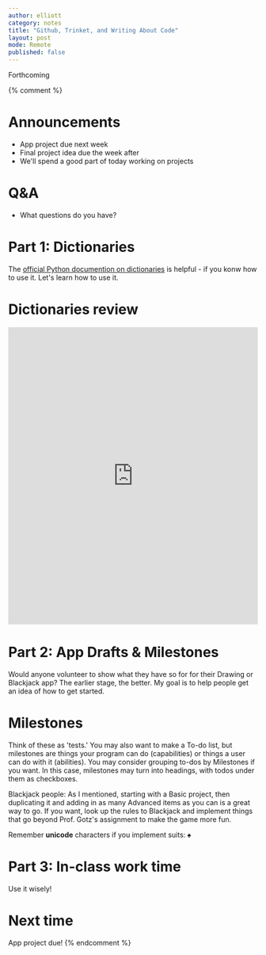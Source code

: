 ```yaml
---
author: elliott
category: notes
title: "Github, Trinket, and Writing About Code"
layout: post
mode: Remote
published: false
---
```

Forthcoming

{% comment %}
# Announcements

- App project due next week
- Final project idea due the week after
- We'll spend a good part of today working on projects

# Q&A

- What questions do you have?


# Part 1: Dictionaries


The [official Python documention on dictionaries](https://docs.python.org/3/library/stdtypes.html#typesmapping) is helpful - if you konw how to use it. Let's learn how to use it.

# Dictionaries review

<iframe src="https://trinket.io/embed/python3/7a57cec4a5" width="100%" height="600" frameborder="0" marginwidth="0" marginheight="0" allowfullscreen></iframe>


# Part 2: App Drafts & Milestones

Would anyone volunteer to show what they have so for for their Drawing or Blackjack app?  The earlier stage, the better.  My goal is to help people get an idea of how to get started.

# Milestones

Think of these as 'tests.'  You may also want to make a To-do list, but milestones are things your program can do (capabilities) or things a user can do with it (abilities).  You may consider grouping to-dos by Milestones if you want.  In this case, milestones may turn into headings, with todos under them as checkboxes.

Blackjack people: As I mentioned, starting with a Basic project, then duplicating it and adding in as many Advanced items as you can is a great way to go.  If you want, look up the rules to Blackjack and implement things that go beyond Prof. Gotz's assignment to make the game more fun.

Remember **unicode** characters if you implement suits: ♠


# Part 3: In-class work time

Use it wisely!

# Next time

App project due!
{% endcomment %}